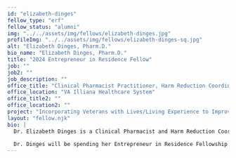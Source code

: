 ```yaml
---
id: "elizabeth-dinges"
fellow_type: "erf"
fellow_status: "alumni"
img: "../../assets/img/fellows/elizabeth-dinges.jpg"
profileImg: "../../assets/img/fellows/elizabeth-dinges-sq.jpg"
alt: "Elizabeth Dinges, Pharm.D."
bio_name: "Elizabeth Dinges, Pharm.D."
title: "2024 Entrepreneur in Residence Fellow"
job: ""
job2: ""
job_description: ""
office_title: "Clinical Pharmacist Practitioner, Harm Reduction Coordinator"
office_location: "VA Illiana Healthcare System"
office_title2: ""
office_location2: ""
project: "Incorporating Veterans with Lives/Living Experience to Improve VA Delivery of Harm Reduction Supplies and Services"
layout: "fellow.njk"
bio: |
  Dr. Elizabeth Dinges is a Clinical Pharmacist and Harm Reduction Coordinator at the VA Illiana Healthcare System and has been serving Veterans within VA since 2007. Dr. Dinges helped pilot VA's first syringe program, in 2017, which was recognized by the VHA Shark Tank Competition. To date, there are over 15 VA facilities who now have safe syringe programs due to her work. Dr. Dinges is viewed as an expert on harm reduction, both within and outside of VA, and has given numerous presentations on improving the delivery of harm reduction services to patients. <br><br>

  Dr. Dinges will be spending her Entrepreneur in Residence Fellowship growing harm reduction offerings and delivery within VA and have it continue to be an exemplar to other federal and health care agencies to follow. Dr. Dinges will be working to add infectious disease and addiction treatment to harm reduction offerings, leaning on her current experience as Harm Reduction Coordinator. Dr. Dinges is partnering on this project with fellow 2024 Entrepreneur in Residence Fellow Dr. Minh Ho.
---
```

